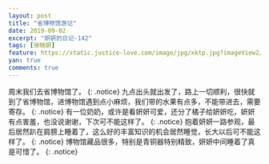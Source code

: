 ```yaml
---
layout: post
title: "省博物馆游记"
date: 2019-09-02
excerpt: "妍妍的日记-142"
tags: [徐晓妍]
feature: https://static.justice-love.com/image/jpg/xktp.jpg?imageView2/1/w/1200/h/500
yan: true
comments: true
---
```

周末我们去省博物馆了。
{: .notice}
九点出头就出发了，路上一切顺利，很快就到了省博物馆，进博物馆遇到点小麻烦，我们带的水果有点多，不能带进去，需要寄存。
{: .notice}
有一位奶奶，或许是看妍妍可爱，还分了橘子给妍妍吃，妍妍有点害羞，也没说谢谢，下次可不能这样了。
{: .notice}
抱着妍妍一路参观，最后居然趴在肩膀上睡着了，这么好的丰富知识的机会居然睡觉，长大以后可不能这样了。
{: .notice}
博物馆藏品很多，特别是青铜器特别精致，妍妍中间睡着了真是可惜了。
{: .notice}

